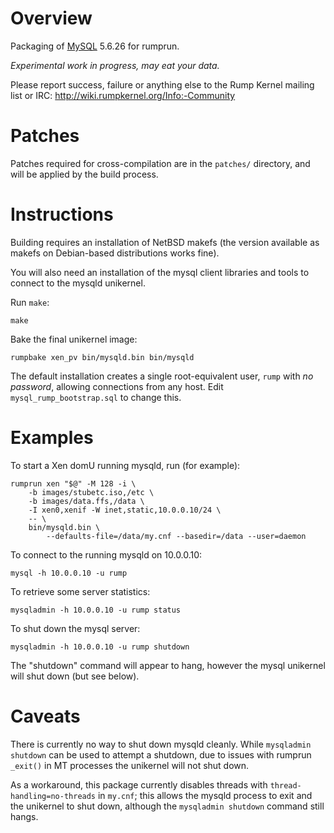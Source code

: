 # Overview

Packaging of [MySQL](http://www.mysql.com/) 5.6.26 for rumprun.

*Experimental work in progress, may eat your data.*

Please report success, failure or anything else to the Rump Kernel mailing list
or IRC: http://wiki.rumpkernel.org/Info:-Community

# Patches

Patches required for cross-compilation are in the `patches/` directory, and
will be applied by the build process.

# Instructions

Building requires an installation of NetBSD makefs (the version available as
makefs on Debian-based distributions works fine).

You will also need an installation of the mysql client libraries and tools to
connect to the mysqld unikernel.

Run `make`:

```
make
```

Bake the final unikernel image:
```
rumpbake xen_pv bin/mysqld.bin bin/mysqld
```

The default installation creates a single root-equivalent user, `rump` with *no
password*, allowing connections from any host. Edit `mysql_rump_bootstrap.sql`
to change this.

# Examples

To start a Xen domU running mysqld, run (for example):

````
rumprun xen "$@" -M 128 -i \
    -b images/stubetc.iso,/etc \
    -b images/data.ffs,/data \
    -I xen0,xenif -W inet,static,10.0.0.10/24 \
    -- \
    bin/mysqld.bin \
        --defaults-file=/data/my.cnf --basedir=/data --user=daemon
````

To connect to the running mysqld on 10.0.0.10:

````
mysql -h 10.0.0.10 -u rump
````

To retrieve some server statistics:
````
mysqladmin -h 10.0.0.10 -u rump status
````

To shut down the mysql server:
````
mysqladmin -h 10.0.0.10 -u rump shutdown
````

The "shutdown" command will appear to hang, however the mysql unikernel will
shut down (but see below).

# Caveats

There is currently no way to shut down mysqld cleanly. While `mysqladmin
shutdown` can be used to attempt a shutdown, due to issues with rumprun
`_exit()` in MT processes the unikernel will not shut down.

As a workaround, this package currently disables threads with
`thread-handling=no-threads` in `my.cnf`; this allows the mysqld process to
exit and the unikernel to shut down, although the `mysqladmin shutdown` command
still hangs.
